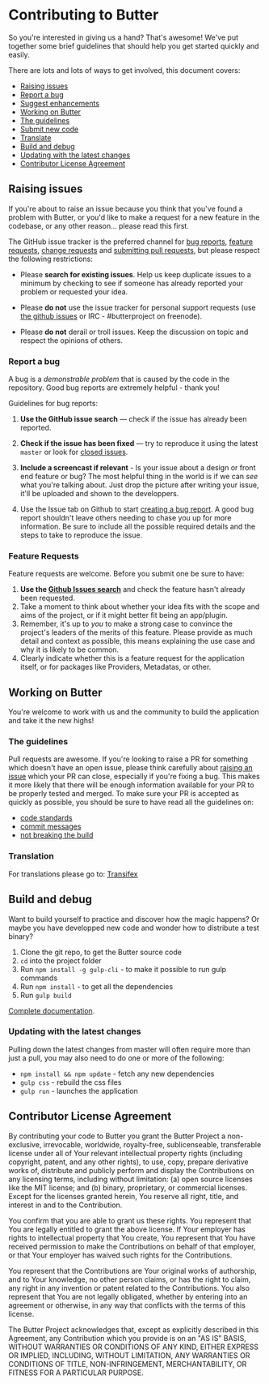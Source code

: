 # Contributing to Butter

So you're interested in giving us a hand? That's awesome! We've put together some brief guidelines that should help
you get started quickly and easily.

There are lots and lots of ways to get involved, this document covers:

* [Raising issues](#raising-issues)
 * [Report a bug](#report-a-bug)
 * [Suggest enhancements](#feature-requests)
* [Working on Butter](#working-on-butter)
 * [The guidelines](#the-guidelines)
 * [Submit new code](#submit-new-code)
 * [Translate](#translate)
* [Build and debug](#build-and-debug)
 * [Updating with the latest changes](#updating-with-the-latest-changes)
* [Contributor License Agreement](#contributor-license-agreement)

## Raising issues

If you're about to raise an issue because you think that you've found a problem with Butter, or you'd like to make a request
for a new feature in the codebase, or any other reason… please read this first.

The GitHub issue tracker is the preferred channel for [bug reports](#report-a-bug),
[feature requests](#feature-requests), [change requests](#change-requests) and [submitting pull
requests](#submitting-pull-requests), but please respect the following restrictions:

* Please **search for existing issues**. Help us keep duplicate issues to a minimum by checking to see if someone
has already reported your problem or requested your idea.

* Please **do not** use the issue tracker for personal support requests (use
  [the github issues](http://github.com/butterproject/butter-desktop/issues) or IRC - #butterproject on freenode).

* Please **do not** derail or troll issues. Keep the discussion on topic and respect the opinions of others.

### Report a bug

A bug is a _demonstrable problem_ that is caused by the code in the repository.
Good bug reports are extremely helpful - thank you!

Guidelines for bug reports:

1. **Use the GitHub issue search** &mdash; check if the issue has already been reported.

2. **Check if the issue has been fixed** &mdash; try to reproduce it using the latest `master` or look for [closed issues](https://github.com/butterproject/butter-desktop/issues?q=is%3Aissue+is%3Aclosed).

3. **Include a screencast if relevant** - Is your issue about a design or front end feature or bug? The most helpful thing in the world is if we can *see* what you're talking about. Just drop the picture after writing your issue, it'll be uploaded and shown to the developpers.

3. Use the Issue tab on Github to start [creating a bug report](https://github.com/butterproject/butter-desktop/issues/new). A good bug report shouldn't leave others needing to chase you up for more information. Be sure to include all the possible required details and the steps to take to reproduce the issue.

### Feature Requests

Feature requests are welcome. Before you submit one be sure to have:

1. **Use the [Github Issues search](https://github.com/butterproject/butter-desktop/issues?utf8=%E2%9C%93&q=is%3Aissue)** and check the feature hasn't already been requested.
2. Take a moment to think about whether your idea fits with the scope and aims of the project, or if it might
better fit being an app/plugin.
3. Remember, it's up to *you* to make a strong case to convince the project's leaders of the merits of this
feature. Please provide as much detail and context as possible, this means explaining the use case and why it is
likely to be common.
4. Clearly indicate whether this is a feature request for the application itself, or for packages like Providers, Metadatas, or other.


## Working on Butter

You're welcome to work with us and the community to build the application and take it the new highs!

### The guidelines

Pull requests are awesome. If you're looking to raise a PR for something which doesn't have an open issue, please think carefully about [raising an issue](#report-a-bug) which your PR can close, especially if you're fixing a bug. This makes it more likely that there will be enough information available for your PR to be properly tested and merged. To make sure your PR is accepted as quickly as possible, you should be sure to have read all the guidelines on:

* [code standards](docs/Code-Standards.md)
* [commit messages](https://github.com/butterproject/butter-desktop/tree/master/docs/Git-Workflow.md#commit-messages)
* [not breaking the build](https://github.com/butterproject/butter-desktop/tree/master/docs/Git-Workflow.md#check-it-passes-the-tests)

### Translation

For translations please go to: [Transifex](https://www.transifex.com/butterproject/public/)

## Build and debug

Want to build yourself to practice and discover how the magic happens? Or maybe you have developped new code and wonder how to distribute a test binary?

1. Clone the git repo, to get the Butter source code
1. `cd` into the project folder
1. Run `npm install -g gulp-cli` - to make it possible to run gulp commands
1. Run `npm install` - to get all the dependencies
1. Run `gulp build`

[Complete documentation](docs/Build-Debug.md).

### Updating with the latest changes

Pulling down the latest changes from master will often require more than just a pull, you may also need to do one or more of the following:

 * `npm install && npm update` - fetch any new dependencies
 * `gulp css` - rebuild the css files
 * `gulp run` - launches the application


## Contributor License Agreement

By contributing your code to Butter you grant the Butter Project a non-exclusive, irrevocable, worldwide,
royalty-free, sublicenseable, transferable license under all of Your relevant intellectual property rights
(including copyright, patent, and any other rights), to use, copy, prepare derivative works of, distribute and
publicly perform and display the Contributions on any licensing terms, including without limitation:
(a) open source licenses like the MIT license; and (b) binary, proprietary, or commercial licenses. Except for the
licenses granted herein, You reserve all right, title, and interest in and to the Contribution.

You confirm that you are able to grant us these rights. You represent that You are legally entitled to grant the
above license. If Your employer has rights to intellectual property that You create, You represent that You have
received permission to make the Contributions on behalf of that employer, or that Your employer has waived such
rights for the Contributions.

You represent that the Contributions are Your original works of authorship, and to Your knowledge, no other person
claims, or has the right to claim, any right in any invention or patent related to the Contributions. You also
represent that You are not legally obligated, whether by entering into an agreement or otherwise, in any way that
conflicts with the terms of this license.

The Butter Project acknowledges that, except as explicitly described in this Agreement, any Contribution which
you provide is on an "AS IS" BASIS, WITHOUT WARRANTIES OR CONDITIONS OF ANY KIND, EITHER EXPRESS OR IMPLIED,
INCLUDING, WITHOUT LIMITATION, ANY WARRANTIES OR CONDITIONS OF TITLE, NON-INFRINGEMENT, MERCHANTABILITY, OR FITNESS
FOR A PARTICULAR PURPOSE.
